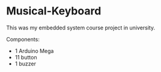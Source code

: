 # Musical-Keyboard

This was my embedded system course project in university.

Components:
 - 1 Arduino Mega
 - 11 button
 - 1 buzzer
